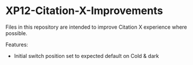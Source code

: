 # XP12-Citation-X-Improvements

Files in this repository are intended to improve Citation X experience where possible.

Features:
- Initial switch position set to expected default on Cold & dark
